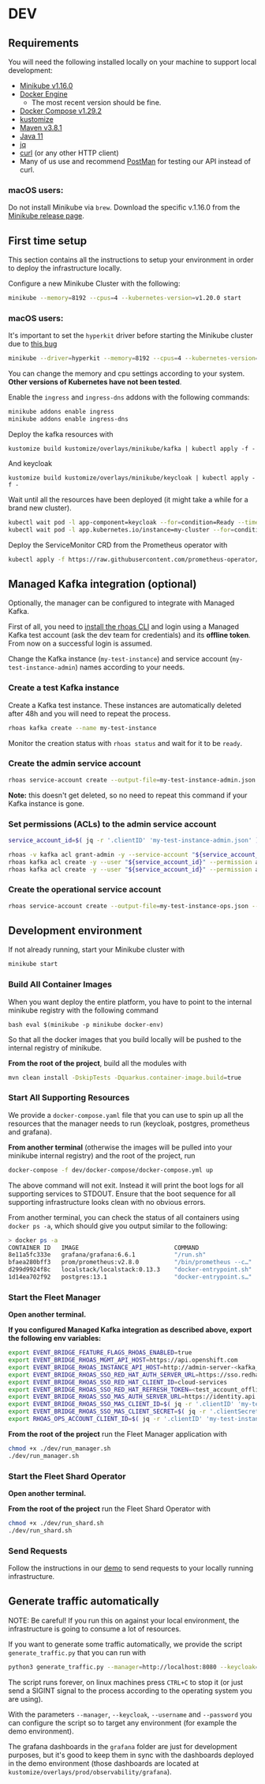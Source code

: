 # DEV 

## Requirements

You will need the following installed locally on your machine to support local development:

* [Minikube v1.16.0](https://minikube.sigs.k8s.io/docs/start/)
* [Docker Engine](https://docker.com)
  * The most recent version should be fine.
* [Docker Compose v1.29.2](https://github.com/docker/compose)
* [kustomize](https://kustomize.io/)
* [Maven v3.8.1](https://maven.apache.org/)
* [Java 11](https://adoptopenjdk.net/)
* [jq](https://stedolan.github.io/jq/)
* [curl](https://curl.se/) (or any other HTTP client)
* Many of us use and recommend [PostMan](https://postman.com) for testing our API instead of curl.

### macOS users:

Do not install Minikube via `brew`. 
Download the specific v.1.16.0 from the [Minikube release page](https://github.com/kubernetes/minikube/releases/tag/v1.16.0).

## First time setup

This section contains all the instructions to setup your environment in order to deploy the infrastructure locally. 

Configure a new Minikube Cluster with the following: 

```bash 
minikube --memory=8192 --cpus=4 --kubernetes-version=v1.20.0 start  
```

### macOS users:

It's important to set the `hyperkit` driver before starting the Minikube cluster due to [this bug](https://github.com/kubernetes/minikube/issues/7332)

```bash 
minikube --driver=hyperkit --memory=8192 --cpus=4 --kubernetes-version=v1.20.0 start  
```

You can change the memory and cpu settings according to your system. **Other versions of Kubernetes have not been tested**.

Enable the `ingress` and `ingress-dns` addons with the following commands: 

```bash
minikube addons enable ingress
minikube addons enable ingress-dns
```

Deploy the kafka resources with

```shell
kustomize build kustomize/overlays/minikube/kafka | kubectl apply -f -
```

And keycloak

```shell
kustomize build kustomize/overlays/minikube/keycloak | kubectl apply -f -
```

Wait until all the resources have been deployed (it might take a while for a brand new cluster).

```bash
kubectl wait pod -l app-component=keycloak --for=condition=Ready --timeout=600s -n keycloak
kubectl wait pod -l app.kubernetes.io/instance=my-cluster --for=condition=Ready --timeout=600s -n kafka
```

Deploy the ServiceMonitor CRD from the Prometheus operator with 

```bash
kubectl apply -f https://raw.githubusercontent.com/prometheus-operator/kube-prometheus/v0.9.0/manifests/setup/prometheus-operator-0servicemonitorCustomResourceDefinition.yaml
```

## Managed Kafka integration (optional)

Optionally, the manager can be configured to integrate with Managed Kafka.

First of all, you need to [install the rhoas CLI](https://access.redhat.com/documentation/en-us/red_hat_openshift_streams_for_apache_kafka/1/guide/f520e427-cad2-40ce-823d-96234ccbc047)
and login using a Managed Kafka test account (ask the dev team for credentials) and its **offline token**. From now on a successful login is assumed.

Change the Kafka instance (`my-test-instance`) and service account (`my-test-instance-admin`) names according to your needs.

### Create a test Kafka instance

Create a Kafka test instance. These instances are automatically deleted after 48h and you will need to repeat the process.

```bash
rhoas kafka create --name my-test-instance
```

Monitor the creation status with `rhoas status` and wait for it to be `ready`.

### Create the admin service account

```bash
rhoas service-account create --output-file=my-test-instance-admin.json --file-format=json --overwrite --short-description=my-test-instance-admin
```

**Note:** this doesn't get deleted, so no need to repeat this command if your Kafka instance is gone.

### Set permissions (ACLs) to the admin service account

```bash
service_account_id=$( jq -r '.clientID' 'my-test-instance-admin.json' )

rhoas -v kafka acl grant-admin -y --service-account "${service_account_id}"
rhoas kafka acl create -y --user "${service_account_id}" --permission allow --operation create --topic all
rhoas kafka acl create -y --user "${service_account_id}" --permission allow --operation delete --topic all
```

### Create the operational service account

```bash
rhoas service-account create --output-file=my-test-instance-ops.json --file-format=json --overwrite --short-description=my-test-instance-ops
```

## Development environment

If not already running, start your Minikube cluster with 

```bash
minikube start
```

### Build All Container Images

When you want deploy the entire platform, you have to point to the internal minikube registry with the following command

``bash
eval $(minikube -p minikube docker-env)
``

So that all the docker images that you build locally will be pushed to the internal registry of minikube. 

**From the root of the project**, build all the modules with 

```bash 
mvn clean install -DskipTests -Dquarkus.container-image.build=true
```

### Start All Supporting Resources

We provide a `docker-compose.yaml` file that you can use to spin up all the resources that the manager needs to run (keycloak, postgres, prometheus and grafana). 

**From another terminal** (otherwise the images will be pulled into your minikube internal registry) and the root of the project, run

```bash
docker-compose -f dev/docker-compose/docker-compose.yml up
```

The above command will not exit. Instead it will print the boot logs for all supporting services to STDOUT. Ensure that
the boot sequence for all supporting infrastructure looks clean with no obvious errors.

From another terminal, you can check the status of all containers using `docker ps -a`, which should give you output similar
to the following:

```bash
> docker ps -a
CONTAINER ID   IMAGE                           COMMAND                  CREATED          STATUS          PORTS                    NAMES
8e11a5fc333e   grafana/grafana:6.6.1           "/run.sh"                38 minutes ago   Up 38 minutes                            docker-compose_grafana_1
bfaea280bff3   prom/prometheus:v2.8.0          "/bin/prometheus --c…"   38 minutes ago   Up 38 minutes                            docker-compose_prometheus_1
d299d9924f8c   localstack/localstack:0.13.3    "docker-entrypoint.sh"   38 minutes ago   Up 38 minutes   0.0.0.0:4566->4566/tcp   event-bridge-localstack
1d14ea702f92   postgres:13.1                   "docker-entrypoint.s…"   38 minutes ago   Up 38 minutes   0.0.0.0:5432->5432/tcp   event-bridge-postgres
```

### Start the Fleet Manager

**Open another terminal.**

**If you configured Managed Kafka integration as described above, export the following env variables:**

```bash
export EVENT_BRIDGE_FEATURE_FLAGS_RHOAS_ENABLED=true
export EVENT_BRIDGE_RHOAS_MGMT_API_HOST=https://api.openshift.com
export EVENT_BRIDGE_RHOAS_INSTANCE_API_HOST=http://admin-server-<kafka_instance_bootstrap_host>
export EVENT_BRIDGE_RHOAS_SSO_RED_HAT_AUTH_SERVER_URL=https://sso.redhat.com/auth/realms/redhat-external
export EVENT_BRIDGE_RHOAS_SSO_RED_HAT_CLIENT_ID=cloud-services
export EVENT_BRIDGE_RHOAS_SSO_RED_HAT_REFRESH_TOKEN=<test_account_offline_token>
export EVENT_BRIDGE_RHOAS_SSO_MAS_AUTH_SERVER_URL=https://identity.api.openshift.com/auth/realms/rhoas
export EVENT_BRIDGE_RHOAS_SSO_MAS_CLIENT_ID=$( jq -r '.clientID' 'my-test-instance-admin.json' )
export EVENT_BRIDGE_RHOAS_SSO_MAS_CLIENT_SECRET=$( jq -r '.clientSecret' 'my-test-instance-admin.json' )
export RHOAS_OPS_ACCOUNT_CLIENT_ID=$( jq -r '.clientID' 'my-test-instance-ops.json' )
```

**From the root of the project** run the Fleet Manager application with 

```bash
chmod +x ./dev/run_manager.sh
./dev/run_manager.sh
```

### Start the Fleet Shard Operator

**Open another terminal.**

**From the root of the project** run the Fleet Shard Operator with 

```bash 
chmod +x ./dev/run_shard.sh
./dev/run_shard.sh
```

### Send Requests

Follow the instructions in our [demo](../DEMO.md) to send requests to your locally running infrastructure.

## Generate traffic automatically

NOTE: Be careful! If you run this on against your local environment, the infrastructure is going to consume a lot of resources.

If you want to generate some traffic automatically, we provide the script `generate_traffic.py` that you can run with 

```bash
python3 generate_traffic.py --manager=http://localhost:8080 --keycloak=http://localhost:8180 --username=kermit --password=thefrog --bad_request_rate=0.2 --match_filter_rate=0.2
```

The script runs forever, on linux machines press `CTRL+C` to stop it (or just send a SIGINT signal to the process according to the operating system you are using).

With the parameters `--manager`, `--keycloak`, `--username` and `--password` you can configure the script so to target any environment (for example the demo environment).

The grafana dashboards in the `grafana` folder are just for development purposes, but it's good to keep them in sync with the dashboards deployed in the demo environment (those dashboards are located at `kustomize/overlays/prod/observability/grafana`).
